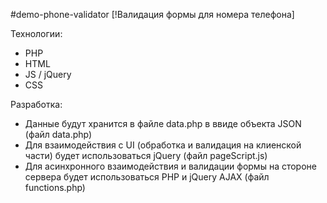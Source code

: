 #demo-phone-validator
[!Валидация формы для номера телефона]

Технологии:
- PHP
- HTML
- JS / jQuery
- CSS

Разработка:
- Данные будут хранится в файле data.php в ввиде объекта JSON (файл data.php)
- Для взаимодействия с UI (обработка и валидация на клиенской части) будет использоваться jQuery (файл pageScript.js)
- Для асинхронного взаимодействия и валидации формы на стороне сервера будет использоваться PHP и jQuery AJAX (файл functions.php)